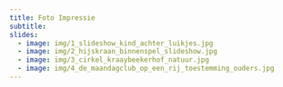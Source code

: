 ```yaml
---
title: Foto Impressie
subtitle: 
slides:
  - image: img/1_slideshow_kind_achter_luikjes.jpg
  - image: img/2_hijskraan_binnenspel_slideshow.jpg
  - image: img/3_cirkel_kraaybeekerhof_natuur.jpg
  - image: img/4_de_maandagclub_op_een_rij_toestemming_ouders.jpg
---
```

